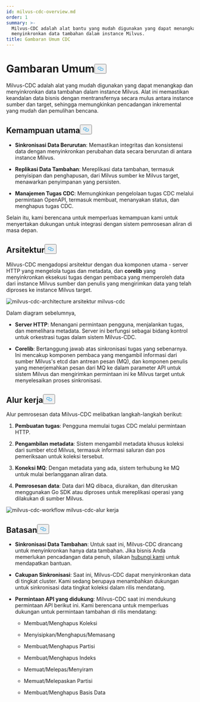 ```yaml
---
id: milvus-cdc-overview.md
order: 1
summary: >-
  Milvus-CDC adalah alat bantu yang mudah digunakan yang dapat menangkap dan
  menyinkronkan data tambahan dalam instance Milvus.
title: Gambaran Umum CDC
---
```

<h1 id="Overview" class="common-anchor-header">Gambaran Umum<button data-href="#Overview" class="anchor-icon" translate="no">
      <svg translate="no"
        aria-hidden="true"
        focusable="false"
        height="20"
        version="1.1"
        viewBox="0 0 16 16"
        width="16"
      >
        <path
          fill="#0092E4"
          fill-rule="evenodd"
          d="M4 9h1v1H4c-1.5 0-3-1.69-3-3.5S2.55 3 4 3h4c1.45 0 3 1.69 3 3.5 0 1.41-.91 2.72-2 3.25V8.59c.58-.45 1-1.27 1-2.09C10 5.22 8.98 4 8 4H4c-.98 0-2 1.22-2 2.5S3 9 4 9zm9-3h-1v1h1c1 0 2 1.22 2 2.5S13.98 12 13 12H9c-.98 0-2-1.22-2-2.5 0-.83.42-1.64 1-2.09V6.25c-1.09.53-2 1.84-2 3.25C6 11.31 7.55 13 9 13h4c1.45 0 3-1.69 3-3.5S14.5 6 13 6z"
        ></path>
      </svg>
    </button></h1><p>Milvus-CDC adalah alat yang mudah digunakan yang dapat menangkap dan menyinkronkan data tambahan dalam instance Milvus. Alat ini memastikan keandalan data bisnis dengan mentransfernya secara mulus antara instance sumber dan target, sehingga memungkinkan pencadangan inkremental yang mudah dan pemulihan bencana.</p>
<h2 id="Key-capabilities" class="common-anchor-header">Kemampuan utama<button data-href="#Key-capabilities" class="anchor-icon" translate="no">
      <svg translate="no"
        aria-hidden="true"
        focusable="false"
        height="20"
        version="1.1"
        viewBox="0 0 16 16"
        width="16"
      >
        <path
          fill="#0092E4"
          fill-rule="evenodd"
          d="M4 9h1v1H4c-1.5 0-3-1.69-3-3.5S2.55 3 4 3h4c1.45 0 3 1.69 3 3.5 0 1.41-.91 2.72-2 3.25V8.59c.58-.45 1-1.27 1-2.09C10 5.22 8.98 4 8 4H4c-.98 0-2 1.22-2 2.5S3 9 4 9zm9-3h-1v1h1c1 0 2 1.22 2 2.5S13.98 12 13 12H9c-.98 0-2-1.22-2-2.5 0-.83.42-1.64 1-2.09V6.25c-1.09.53-2 1.84-2 3.25C6 11.31 7.55 13 9 13h4c1.45 0 3-1.69 3-3.5S14.5 6 13 6z"
        ></path>
      </svg>
    </button></h2><ul>
<li><p><strong>Sinkronisasi Data Berurutan</strong>: Memastikan integritas dan konsistensi data dengan menyinkronkan perubahan data secara berurutan di antara instance Milvus.</p></li>
<li><p><strong>Replikasi Data Tambahan</strong>: Mereplikasi data tambahan, termasuk penyisipan dan penghapusan, dari Milvus sumber ke Milvus target, menawarkan penyimpanan yang persisten.</p></li>
<li><p><strong>Manajemen Tugas CDC</strong>: Memungkinkan pengelolaan tugas CDC melalui permintaan OpenAPI, termasuk membuat, menanyakan status, dan menghapus tugas CDC.</p></li>
</ul>
<p>Selain itu, kami berencana untuk memperluas kemampuan kami untuk menyertakan dukungan untuk integrasi dengan sistem pemrosesan aliran di masa depan.</p>
<h2 id="Architecture" class="common-anchor-header">Arsitektur<button data-href="#Architecture" class="anchor-icon" translate="no">
      <svg translate="no"
        aria-hidden="true"
        focusable="false"
        height="20"
        version="1.1"
        viewBox="0 0 16 16"
        width="16"
      >
        <path
          fill="#0092E4"
          fill-rule="evenodd"
          d="M4 9h1v1H4c-1.5 0-3-1.69-3-3.5S2.55 3 4 3h4c1.45 0 3 1.69 3 3.5 0 1.41-.91 2.72-2 3.25V8.59c.58-.45 1-1.27 1-2.09C10 5.22 8.98 4 8 4H4c-.98 0-2 1.22-2 2.5S3 9 4 9zm9-3h-1v1h1c1 0 2 1.22 2 2.5S13.98 12 13 12H9c-.98 0-2-1.22-2-2.5 0-.83.42-1.64 1-2.09V6.25c-1.09.53-2 1.84-2 3.25C6 11.31 7.55 13 9 13h4c1.45 0 3-1.69 3-3.5S14.5 6 13 6z"
        ></path>
      </svg>
    </button></h2><p>Milvus-CDC mengadopsi arsitektur dengan dua komponen utama - server HTTP yang mengelola tugas dan metadata, dan <strong>corelib</strong> yang menyinkronkan eksekusi tugas dengan pembaca yang memperoleh data dari instance Milvus sumber dan penulis yang mengirimkan data yang telah diproses ke instance Milvus target.</p>
<p>
  
   <span class="img-wrapper"> <img translate="no" src="/docs/v2.5.x/assets/milvus-cdc-architecture.png" alt="milvus-cdc-architecture" class="doc-image" id="milvus-cdc-architecture" />
   </span> <span class="img-wrapper"> <span>arsitektur milvus-cdc</span> </span></p>
<p>Dalam diagram sebelumnya,</p>
<ul>
<li><p><strong>Server HTTP</strong>: Menangani permintaan pengguna, menjalankan tugas, dan memelihara metadata. Server ini berfungsi sebagai bidang kontrol untuk orkestrasi tugas dalam sistem Milvus-CDC.</p></li>
<li><p><strong>Corelib</strong>: Bertanggung jawab atas sinkronisasi tugas yang sebenarnya. Ini mencakup komponen pembaca yang mengambil informasi dari sumber Milvus's etcd dan antrean pesan (MQ), dan komponen penulis yang menerjemahkan pesan dari MQ ke dalam parameter API untuk sistem Milvus dan mengirimkan permintaan ini ke Milvus target untuk menyelesaikan proses sinkronisasi.</p></li>
</ul>
<h2 id="Workflow" class="common-anchor-header">Alur kerja<button data-href="#Workflow" class="anchor-icon" translate="no">
      <svg translate="no"
        aria-hidden="true"
        focusable="false"
        height="20"
        version="1.1"
        viewBox="0 0 16 16"
        width="16"
      >
        <path
          fill="#0092E4"
          fill-rule="evenodd"
          d="M4 9h1v1H4c-1.5 0-3-1.69-3-3.5S2.55 3 4 3h4c1.45 0 3 1.69 3 3.5 0 1.41-.91 2.72-2 3.25V8.59c.58-.45 1-1.27 1-2.09C10 5.22 8.98 4 8 4H4c-.98 0-2 1.22-2 2.5S3 9 4 9zm9-3h-1v1h1c1 0 2 1.22 2 2.5S13.98 12 13 12H9c-.98 0-2-1.22-2-2.5 0-.83.42-1.64 1-2.09V6.25c-1.09.53-2 1.84-2 3.25C6 11.31 7.55 13 9 13h4c1.45 0 3-1.69 3-3.5S14.5 6 13 6z"
        ></path>
      </svg>
    </button></h2><p>Alur pemrosesan data Milvus-CDC melibatkan langkah-langkah berikut:</p>
<ol>
<li><p><strong>Pembuatan tugas</strong>: Pengguna memulai tugas CDC melalui permintaan HTTP.</p></li>
<li><p><strong>Pengambilan metadata</strong>: Sistem mengambil metadata khusus koleksi dari sumber etcd Milvus, termasuk informasi saluran dan pos pemeriksaan untuk koleksi tersebut.</p></li>
<li><p><strong>Koneksi MQ</strong>: Dengan metadata yang ada, sistem terhubung ke MQ untuk mulai berlangganan aliran data.</p></li>
<li><p><strong>Pemrosesan data</strong>: Data dari MQ dibaca, diuraikan, dan diteruskan menggunakan Go SDK atau diproses untuk mereplikasi operasi yang dilakukan di sumber Milvus.</p></li>
</ol>
<p>
  
   <span class="img-wrapper"> <img translate="no" src="/docs/v2.5.x/assets/milvus-cdc-workflow.png" alt="milvus-cdc-workflow" class="doc-image" id="milvus-cdc-workflow" />
   </span> <span class="img-wrapper"> <span>milvus-cdc-alur kerja</span> </span></p>
<h2 id="Limits" class="common-anchor-header">Batasan<button data-href="#Limits" class="anchor-icon" translate="no">
      <svg translate="no"
        aria-hidden="true"
        focusable="false"
        height="20"
        version="1.1"
        viewBox="0 0 16 16"
        width="16"
      >
        <path
          fill="#0092E4"
          fill-rule="evenodd"
          d="M4 9h1v1H4c-1.5 0-3-1.69-3-3.5S2.55 3 4 3h4c1.45 0 3 1.69 3 3.5 0 1.41-.91 2.72-2 3.25V8.59c.58-.45 1-1.27 1-2.09C10 5.22 8.98 4 8 4H4c-.98 0-2 1.22-2 2.5S3 9 4 9zm9-3h-1v1h1c1 0 2 1.22 2 2.5S13.98 12 13 12H9c-.98 0-2-1.22-2-2.5 0-.83.42-1.64 1-2.09V6.25c-1.09.53-2 1.84-2 3.25C6 11.31 7.55 13 9 13h4c1.45 0 3-1.69 3-3.5S14.5 6 13 6z"
        ></path>
      </svg>
    </button></h2><ul>
<li><p><strong>Sinkronisasi Data Tambahan</strong>: Untuk saat ini, Milvus-CDC dirancang untuk menyinkronkan hanya data tambahan. Jika bisnis Anda memerlukan pencadangan data penuh, silakan <a href="https://milvus.io/community">hubungi kami</a> untuk mendapatkan bantuan.</p></li>
<li><p><strong>Cakupan Sinkronisasi</strong>: Saat ini, Milvus-CDC dapat menyinkronkan data di tingkat cluster. Kami sedang berupaya menambahkan dukungan untuk sinkronisasi data tingkat koleksi dalam rilis mendatang.</p></li>
<li><p><strong>Permintaan API yang didukung</strong>: Milvus-CDC saat ini mendukung permintaan API berikut ini. Kami berencana untuk memperluas dukungan untuk permintaan tambahan di rilis mendatang:</p>
<ul>
<li><p>Membuat/Menghapus Koleksi</p></li>
<li><p>Menyisipkan/Menghapus/Memasang</p></li>
<li><p>Membuat/Menghapus Partisi</p></li>
<li><p>Membuat/Menghapus Indeks</p></li>
<li><p>Memuat/Melepas/Menyiram</p></li>
<li><p>Memuat/Melepaskan Partisi</p></li>
<li><p>Membuat/Menghapus Basis Data</p></li>
</ul></li>
</ul>

